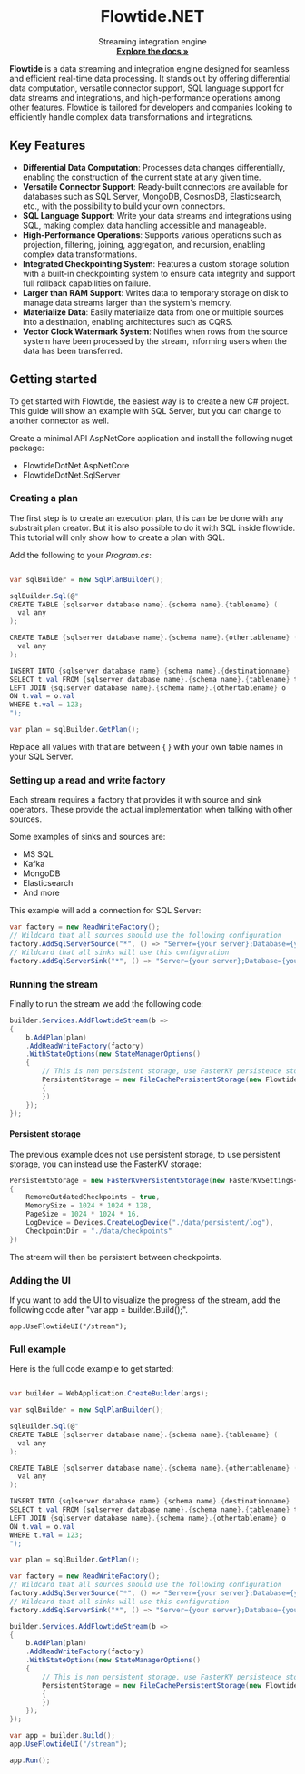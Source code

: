 
<br />
<p align="center">
  <h1 align="center">Flowtide.NET</h1>

  <p align="center">
    Streaming integration engine
  <br />
    <a href="https://koralium.github.io/flowtide/docs/intro"><strong>Explore the docs »</strong></a>
  </p>
</p>

**Flowtide** is a data streaming and integration engine designed for seamless and efficient real-time data processing. It stands out by offering differential data computation, versatile connector support, SQL language support for data streams and integrations, and high-performance operations among other features. Flowtide is tailored for developers and companies looking to efficiently handle complex data transformations and integrations.

## Key Features

- **Differential Data Computation**: Processes data changes differentially, enabling the construction of the current state at any given time.
- **Versatile Connector Support**: Ready-built connectors are available for databases such as SQL Server, MongoDB, CosmosDB, Elasticsearch, etc., with the possibility to build your own connectors.
- **SQL Language Support**: Write your data streams and integrations using SQL, making complex data handling accessible and manageable.
- **High-Performance Operations**: Supports various operations such as projection, filtering, joining, aggregation, and recursion, enabling complex data transformations.
- **Integrated Checkpointing System**: Features a custom storage solution with a built-in checkpointing system to ensure data integrity and support full rollback capabilities on failure.
- **Larger than RAM Support**: Writes data to temporary storage on disk to manage data streams larger than the system's memory.
- **Materialize Data**: Easily materialize data from one or multiple sources into a destination, enabling architectures such as CQRS.
- **Vector Clock Watermark System**: Notifies when rows from the source system have been processed by the stream, informing users when the data has been transferred.

## Getting started

To get started with Flowtide, the easiest way is to create a new C# project. This guide will show an example with SQL Server, but you can change
to another connector as well.

Create a minimal API AspNetCore application and install the following nuget package:

* FlowtideDotNet.AspNetCore
* FlowtideDotNet.SqlServer

### Creating a plan

The first step is to create an execution plan, this can be be done with any substrait plan creator.
But it is also possible to do it with SQL inside flowtide. This tutorial will only show how to create a plan with SQL.

Add the following to your _Program.cs_:

```csharp

var sqlBuilder = new SqlPlanBuilder();

sqlBuilder.Sql(@"
CREATE TABLE {sqlserver database name}.{schema name}.{tablename} (
  val any
);

CREATE TABLE {sqlserver database name}.{schema name}.{othertablename} (
  val any
);

INSERT INTO {sqlserver database name}.{schema name}.{destinationname}
SELECT t.val FROM {sqlserver database name}.{schema name}.{tablename} t
LEFT JOIN {sqlserver database name}.{schema name}.{othertablename} o
ON t.val = o.val
WHERE t.val = 123;
");

var plan = sqlBuilder.GetPlan();
```

Replace all values with that are between { } with your own table names in your SQL Server.

### Setting up a read and write factory

Each stream requires a factory that provides it with source and sink operators. These provide the actual implementation when talking with other sources.

Some examples of sinks and sources are:

* MS SQL
* Kafka
* MongoDB
* Elasticsearch
* And more

This example will add a connection for SQL Server:

```csharp
var factory = new ReadWriteFactory();
// Wildcard that all sources should use the following configuration
factory.AddSqlServerSource("*", () => "Server={your server};Database={your database};Trusted_Connection=True;");
// Wildcard that all sinks will use this configuration
factory.AddSqlServerSink("*", () => "Server={your server};Database={your database};Trusted_Connection=True;");
```

### Running the stream

Finally to run the stream we add the following code:

```csharp
builder.Services.AddFlowtideStream(b =>
{
    b.AddPlan(plan)
    .AddReadWriteFactory(factory)
    .WithStateOptions(new StateManagerOptions()
    {
        // This is non persistent storage, use FasterKV persistence storage instead if you want persistent storage
        PersistentStorage = new FileCachePersistentStorage(new FlowtideDotNet.Storage.FileCacheOptions()
        {
        })
    });
});
```

#### Persistent storage

The previous example does not use persistent storage, to use persistent storage, you can instead use the FasterKV storage:

```csharp
PersistentStorage = new FasterKvPersistentStorage(new FasterKVSettings<long, SpanByte>()
{
    RemoveOutdatedCheckpoints = true,
    MemorySize = 1024 * 1024 * 128,
    PageSize = 1024 * 1024 * 16,
    LogDevice = Devices.CreateLogDevice("./data/persistent/log"),
    CheckpointDir = "./data/checkpoints"
})
```

The stream will then be persistent between checkpoints.

### Adding the UI

If you want to add the UI to visualize the progress of the stream, add the following code after "var app = builder.Build();".

```
app.UseFlowtideUI("/stream");
```

### Full example

Here is the full code example to get started:

```csharp

var builder = WebApplication.CreateBuilder(args);

var sqlBuilder = new SqlPlanBuilder();

sqlBuilder.Sql(@"
CREATE TABLE {sqlserver database name}.{schema name}.{tablename} (
  val any
);

CREATE TABLE {sqlserver database name}.{schema name}.{othertablename} (
  val any
);

INSERT INTO {sqlserver database name}.{schema name}.{destinationname}
SELECT t.val FROM {sqlserver database name}.{schema name}.{tablename} t
LEFT JOIN {sqlserver database name}.{schema name}.{othertablename} o
ON t.val = o.val
WHERE t.val = 123;
");

var plan = sqlBuilder.GetPlan();

var factory = new ReadWriteFactory();
// Wildcard that all sources should use the following configuration
factory.AddSqlServerSource("*", () => "Server={your server};Database={your database};Trusted_Connection=True;");
// Wildcard that all sinks will use this configuration
factory.AddSqlServerSink("*", () => "Server={your server};Database={your database};Trusted_Connection=True;");

builder.Services.AddFlowtideStream(b =>
{
    b.AddPlan(plan)
    .AddReadWriteFactory(factory)
    .WithStateOptions(new StateManagerOptions()
    {
        // This is non persistent storage, use FasterKV persistence storage instead if you want persistent storage
        PersistentStorage = new FileCachePersistentStorage(new FlowtideDotNet.Storage.FileCacheOptions()
        {
        })
    });
});

var app = builder.Build();
app.UseFlowtideUI("/stream");

app.Run();
```
